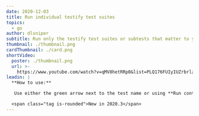 ```yaml
---
date: 2020-12-03
title: Run individual testify test suites
topics:
  - go
author: dlsniper
subtitle: Run only the testify test suites or subtests that matter to you
thumbnail: ./thumbnail.png
cardThumbnail: ./card.png
shortVideo:
  poster: ./thumbnail.png
  url: >-
    https://www.youtube.com/watch?v=qMV8hetRRp0&list=PLQ176FUIyIUZrbrlz4AY1V8VzBJKZyVlW&index=111
leadin: |
  **How to use:**

   Use either the green arrow next to the test name or using **Run context configuration** via _Ctrl + Shift + F10 on Windows/Linux_ or _^ + ⇧ + F10 on macOS_.

  <span class="tag is-rounded">New in 2020.3</span>
---
```



